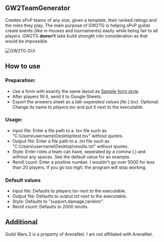 ## GW2TeamGenerator
 Creates sPvP teams of any size, given a template, their ranked ratings and the roles they play. The main purpose of GW2TG is helping sPvP guilds create events (like in-houses and tournaments) easily while being fair to all players. GW2TG **doesn't** take build strength into consideration as that would be impossible.

![GW2TG GUI](https://i.imgur.com/OSdax4j.png)

## How to use
### Preparation:
* Use a form with exactly the same layout as [Sample form style](https://docs.google.com/forms/d/e/1FAIpQLScUDl_ECvYax1dhXi13cHridjF3wl4U2-fbC9Iq4fAWXI0wUw/viewform).
* After players fill it, send it to Google Sheets.
* Export the answers sheet as a *tab-seperated values file (.tsv)*. Optional: Change its name to *players.tsv* and put it next to the executable.

### Usage:
* Input file: Enter a file path to a .tsv file such as "C:\Users\username\Desktop\test.tsv" without quotes.
* Output file: Enter a file path to a .txt file such as "C:\Users\username\Desktop\results.txt" without quotes.
* Style: Enter roles a team can have, seperated by a comma (,) and without any spaces. See the default value for an example.
* Reroll count: Enter a positive number. I wouldn't go over 5000 for less than 20 players. If you go too high, the program will stop working.

### Default values
* Input file: Defaults to *players.tsv* next to the executable.
* Output file: Defaults to *output.txt* next to the executable.
* Style: Defaults to "support,damage,random".
* Reroll count: Defaults to 2000 rerolls.

## Additional
 Guild Wars 2 is a property of ArenaNet. I am not affiliated with ArenaNet.
